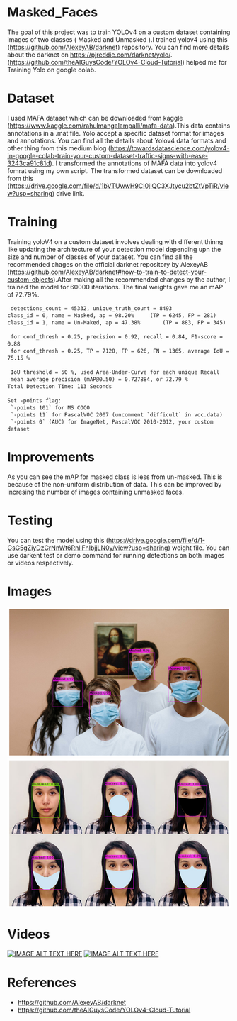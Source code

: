 # Masked_Faces
The goal of this project was to train YOLOv4 on a custom dataset containing images of two classes ( Masked and Unmasked ).I trained yolov4 using this (https://github.com/AlexeyAB/darknet) repository. You can find more details about the darknet on https://pjreddie.com/darknet/yolo/. (https://github.com/theAIGuysCode/YOLOv4-Cloud-Tutorial) helped me for Training Yolo on google colab.
# Dataset
I used MAFA dataset which can be downloaded from kaggle (https://www.kaggle.com/rahulmangalampalli/mafa-data).This data contains annotations in a .mat file. Yolo accept a specific dataset format for images and annotations. You can find all the details about Yolov4 data formats and other thing from this medium blog (https://towardsdatascience.com/yolov4-in-google-colab-train-your-custom-dataset-traffic-signs-with-ease-3243ca91c81d). I transformed the annotations of MAFA data into yolov4 fomrat using my own script. The transformed dataset can be downloaded from this (https://drive.google.com/file/d/1bVTUwwH9CI0jIQC3XJtycu2btZtVpTiR/view?usp=sharing) drive link.
# Training
Training yoloV4 on a custom dataset involves dealing with different thinng like updating the architecture of your detection model depending upn the size and number of classes of your dataset. You can find all the recommended chages on the official darknet repository by AlexeyAB (https://github.com/AlexeyAB/darknet#how-to-train-to-detect-your-custom-objects).After making all the recommended changes by the author, I trained the model for 60000 iterations. The final weights gave me an mAP of 72.79%.

     detections_count = 45332, unique_truth_count = 8493  
    class_id = 0, name = Masked, ap = 98.20%   	 (TP = 6245, FP = 281) 
    class_id = 1, name = Un-Maked, ap = 47.38%   	 (TP = 883, FP = 345) 

     for conf_thresh = 0.25, precision = 0.92, recall = 0.84, F1-score = 0.88 
     for conf_thresh = 0.25, TP = 7128, FP = 626, FN = 1365, average IoU = 75.15 % 

     IoU threshold = 50 %, used Area-Under-Curve for each unique Recall 
     mean average precision (mAP@0.50) = 0.727884, or 72.79 % 
    Total Detection Time: 113 Seconds

    Set -points flag:
     `-points 101` for MS COCO 
     `-points 11` for PascalVOC 2007 (uncomment `difficult` in voc.data) 
     `-points 0` (AUC) for ImageNet, PascalVOC 2010-2012, your custom dataset
# Improvements
As you can see the mAP for masked class is less from un-masked. This is because of the non-uniform distribution of data. This can be improved by incresing the number of images containing unmasked faces.
# Testing
You can test the model using this (https://drive.google.com/file/d/1-GsG5gZiyDzCrNnWt6RnllFnIbjjLN0y/view?usp=sharing) weight file. You can use darkent test or demo command for running detections on both images or videos respectively.
# Images
![alt_text](https://github.com/EhsanAlahi/Masked_Faces/blob/main/Image.png)
![alt_text](https://github.com/EhsanAlahi/Masked_Faces/blob/main/Image2.png)
# Videos
[![IMAGE ALT TEXT HERE](https://img.youtube.com/vi/dvYqJnsVKSQ/0.jpg)](https://www.youtube.com/watch?v=dvYqJnsVKSQ)
[![IMAGE ALT TEXT HERE](https://img.youtube.com/vi/5PlK9ugGBRk/0.jpg)](https://www.youtube.com/watch?v=5PlK9ugGBRk)
# References
- https://github.com/AlexeyAB/darknet
- https://github.com/theAIGuysCode/YOLOv4-Cloud-Tutorial
